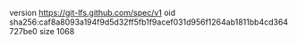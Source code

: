 version https://git-lfs.github.com/spec/v1
oid sha256:caf8a8093a194f9d5d32ff5fb1f9acef031d956f1264ab1811bb4cd364727be0
size 1068
